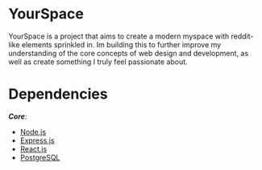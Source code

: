 # YourSpace

YourSpace is a project that aims to create a modern myspace with reddit-like elements sprinkled in.
Im building this to further improve my understanding of the core concepts of web design and development, as well as create something I truly feel passionate about.

# Dependencies
***Core***:
- [Node.js](https://nodejs.org/en/) 
- [Express.js](https://expressjs.com/)
- [React.js](https://reactjs.org/) 
- [PostgreSQL](https://www.postgresql.org/)
